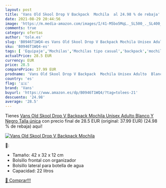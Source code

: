 ```yaml
---
layout: post
title: 'Vans Old Skool Drop V Backpack  Mochila  al 24.98 % de rebaja'
date: 2021-08-29 20:44:56
image: 'https://m.media-amazon.com/images/I/41-M5bo5MqL._SL500_._SL400_.jpg'
comments: true
category: ofertas
author: 'tole.es'
slug: 'B0946T1WQ4-es Vans Old Skool Drop V Backpack Mochila Unisex Adulto...'
sku: 'B0946T1WQ4-es'
tags: [ 'Equipaje','Mochilas','Mochilas tipo casual','backpack','mochila','unisex','vans', ]
actualPrice: 28.5 EUR
currency: EUR
price: 28.5
comparePrice: 37.99 EUR
prodname: 'Vans Old Skool Drop V Backpack  Mochila Unisex Adulto  Blanco Y Negro  Talla única'
country: 'es'
flag: '🇪🇸'
brand: 'Vans'
buyurl: 'https://www.amazon.es/dp/B0946T1WQ4/?tag=tolees-21'
descuento: '24.98'
average: '28.5'
---
```


Tienes [Vans Old Skool Drop V Backpack  Mochila Unisex Adulto  Blanco Y Negro  Talla única](https://www.amazon.es/dp/B0946T1WQ4/?tag=tolees-21) con precio final de  28.5 EUR (original: 37.99 EUR) (24.98 %  de rebaja) aqui!

[![Vans Old Skool Drop V Backpack  Mochila ](https://m.media-amazon.com/images/I/41-M5bo5MqL._SL500_._SL400_.jpg)](https://www.amazon.es/dp/B0946T1WQ4/?tag=tolees-21)

🔎:

- Tamaño: 42 x 32 x 12 cm
- Bolsillo frontal con organizador
- Bolsillo lateral para botella de agua
- Capacidad: 22 litros

[🛒 Comprar!!!](https://www.amazon.es/dp/B0946T1WQ4/?tag=tolees-21)
